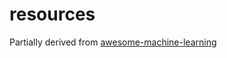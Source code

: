 # resources

Partially derived from [awesome-machine-learning](https://github.com/josephmisiti/awesome-machine-learning)
